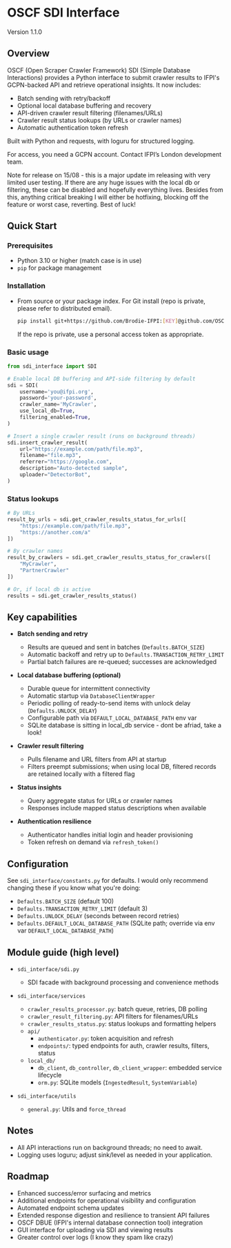 # OSCF SDI Interface
Version 1.1.0

## Overview

OSCF (Open Scraper Crawler Framework) SDI (Simple Database Interactions) provides a Python interface to submit crawler results to IFPI's GCPN-backed API and retrieve operational insights. It now includes:

- Batch sending with retry/backoff
- Optional local database buffering and recovery
- API-driven crawler result filtering (filenames/URLs)
- Crawler result status lookups (by URLs or crawler names)
- Automatic authentication token refresh

Built with Python and requests, with loguru for structured logging.

For access, you need a GCPN account. Contact IFPI’s London development team.

Note for release on 15/08 - this is a major update im releasing with very limited user testing.
If there are any huge issues with the local db or filtering, these can be disabled and hopefully everything lives.
Besides from this, anything critical breaking I will either be hotfixing, blocking off the feature or worst case, reverting.
Best of luck!

## Quick Start

### Prerequisites

- Python 3.10 or higher (match case is in use)
- `pip` for package management

### Installation

- From source or your package index. For Git install (repo is private, please refer to distributed email).

  ```sh
  pip install git+https://github.com/Brodie-IFPI:[KEY]@github.com/OSCF_SDI.git#egg=sdi_interface
  ```

  If the repo is private, use a personal access token as appropriate.

### Basic usage

```python
from sdi_interface import SDI

# Enable local DB buffering and API-side filtering by default
sdi = SDI(
    username='you@ifpi.org',
    password='your-password',
    crawler_name='MyCrawler',
    use_local_db=True,
    filtering_enabled=True,
)

# Insert a single crawler result (runs on background threads)
sdi.insert_crawler_result(
    url="https://example.com/path/file.mp3",
    filename="file.mp3",
    referrer="https://google.com",
    description="Auto-detected sample",
    uploader="DetectorBot",
)


```

### Status lookups

```python
# By URLs
result_by_urls = sdi.get_crawler_results_status_for_urls([
    "https://example.com/path/file.mp3",
    "https://another.com/a"
])

# By crawler names
result_by_crawlers = sdi.get_crawler_results_status_for_crawlers([
    "MyCrawler",
    "PartnerCrawler"
])

# Or, if local db is active
results = sdi.get_crawler_results_status()

```

## Key capabilities

- **Batch sending and retry**
  - Results are queued and sent in batches (`Defaults.BATCH_SIZE`)
  - Automatic backoff and retry up to `Defaults.TRANSACTION_RETRY_LIMIT`
  - Partial batch failures are re-queued; successes are acknowledged

- **Local database buffering (optional)**
  - Durable queue for intermittent connectivity
  - Automatic startup via `DatabaseClientWrapper`
  - Periodic polling of ready-to-send items with unlock delay (`Defaults.UNLOCK_DELAY`)
  - Configurable path via `DEFAULT_LOCAL_DATABASE_PATH` env var
  - SQLite database is sitting in local_db service - dont be afriad, take a look! 

- **Crawler result filtering**
  - Pulls filename and URL filters from API at startup
  - Filters preempt submissions; when using local DB, filtered records are retained locally with a filtered flag

- **Status insights**
  - Query aggregate status for URLs or crawler names
  - Responses include mapped status descriptions when available

- **Authentication resilience**
  - Authenticator handles initial login and header provisioning
  - Token refresh on demand via `refresh_token()`

## Configuration

See `sdi_interface/constants.py` for defaults. I would only recommend changing these if you know what you're doing:

- `Defaults.BATCH_SIZE` (default 100)
- `Defaults.TRANSACTION_RETRY_LIMIT` (default 3)
- `Defaults.UNLOCK_DELAY` (seconds between record retries)
- `Defaults.DEFAULT_LOCAL_DATABASE_PATH` (SQLite path; override via env var `DEFAULT_LOCAL_DATABASE_PATH`)

## Module guide (high level)

- `sdi_interface/sdi.py`
  - SDI facade with background processing and convenience methods

- `sdi_interface/services`
  - `crawler_results_processor.py`: batch queue, retries, DB polling
  - `crawler_result_filtering.py`: API filters for filenames/URLs
  - `crawler_results_status.py`: status lookups and formatting helpers
  - `api/`
    - `authenticator.py`: token acquisition and refresh
    - `endpoints/`: typed endpoints for auth, crawler results, filters, status
  - `local_db/`
    - `db_client`, `db_controller`, `db_client_wrapper`: embedded service lifecycle
    - `orm.py`: SQLite models (`IngestedResult`, `SystemVariable`)

- `sdi_interface/utils`
  - `general.py`: Utils and `force_thread`

## Notes

- All API interactions run on background threads; no need to await.
- Logging uses loguru; adjust sink/level as needed in your application.

## Roadmap

- Enhanced success/error surfacing and metrics
- Additional endpoints for operational visibility and configuration
- Automated endpoint schema updates
- Extended response digestion and resilience to transient API failures
- OSCF DBUE (IFPI's internal database connection tool) integration
- GUI interface for uploading via SDI and viewing results
- Greater control over logs (I know they spam like crazy)
